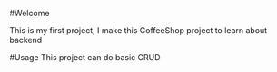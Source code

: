 #Welcome

This is my first project,
I make this CoffeeShop project to learn
about backend

#Usage
This project can do basic CRUD
